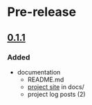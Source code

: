 # Pre-release

## [0.1.1]

### Added

- documentation
  - README.md
  - [project site] in docs/
  - project log posts (2)

[project site]: http://aafc.devvyn.io/
[0.1.1]: https://github.com/devvyn/aafc-field-data/tree/v0.1.1
